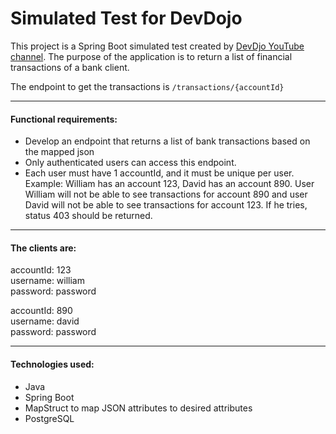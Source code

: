 # Simulated Test for DevDojo

This project is a Spring Boot simulated test created by [DevDjo YouTube channel](https://www.youtube.com/channel/UCjF0OccBT05WxsJb2zNkL4g). The purpose of the application is to return
a list of financial transactions of a bank client.

The endpoint to get the transactions is `/transactions/{accountId} `

****
#### Functional requirements:
- Develop an endpoint that returns a list of bank transactions based on the mapped json
- Only authenticated users can access this endpoint.
- Each user must have 1 accountId, and it must be unique per user. <br> Example: William has an account 123, David has an
account 890. User William will not be able to see transactions for account 890 and user David will not be able to see
transactions for account 123. If he tries, status 403 should be returned.

****
#### The clients are:
accountId: 123<br>
username: william <br>
password: password<br>

accountId: 890<br>
username: david<br>
password: password<br>

***
#### Technologies used:
- Java
- Spring Boot
- MapStruct to map JSON attributes to desired attributes
- PostgreSQL